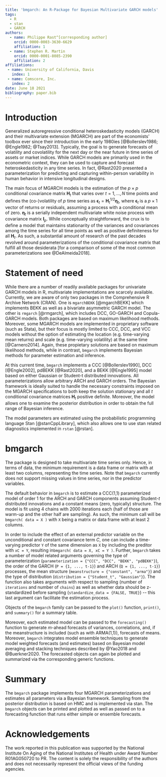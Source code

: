 ```yaml
---
title: 'bmgarch: An R-Package for Bayesian Multivariate GARCH models'
tags:
  - R
  - stan
  - GARCH
authors:
  - name: Philippe Rast^[corresponding author]
    orcid: 0000-0003-3630-6629
    affiliation: 1
  - name: Stephen R. Martin
    orcid: 0000-0001-8085-2390
    affiliation: 2
affiliations:
 - name: University of California, Davis
   index: 1
 - name: Comscore, Inc.
   index: 2
date: June 18 2021
bibliography: paper.bib
---
```


# Introduction
Generalized autoregressive conditional heteroskedasticity models (GARCH) and their multivariate extension (MGARCH) are part of the economists' toolbox ever since their introduction in the early 1980ies [@Bollerslev1986; @Engle1982; @Tsay2013]. Typically, the goal is to generate forecasts of volatility and covolatility for the next day or the near future in time series of assets or market indices. While GARCH models are primarily used in the econometric context, they can be used to capture and forecast heteroskedasticity in any time series. In fact, @Rast2020 presented a parameterization for predicting and capturing within-person variability in human behavior in intensive longitudinal designs.

The main focus of MGARCH models is the estimation of the $p \times p$ conditional covariance matrix $\mathbf{H}_t$ that varies over $t = 1, ... , N$
time points and defines the (co-)volatility of $p$ time series as $\boldsymbol{\epsilon}_t = \mathbf{H}^{1/2}_t \boldsymbol{\eta}_t$, where $\boldsymbol{\epsilon}_t$ is a $p \times 1$ vector of returns or residuals, assuming a process with a conditional mean of zero. $\boldsymbol{\eta}_t$ is a serially independent multivariate white noise process with covariance matrix $\mathbf{I}_p$. While conceptually straightforward, the crux is to define a model that maintains stationarity of the variances and covariances among the time series for all time points as well as positive definiteness for all $\mathbf{H}_t$. As such, a substantial amount of research of the past decades revolved around parameterizations of the conditional covariance matrix that fulfill all those desiderata [for a comparison of some of the most common parameterizations see @DeAlmeida2018]. 

# Statement of need 
While there are a number of readily available packages for univariate GARCH models in R, multivariate implementations are scarcely available. Currently, we are aware of only two packages in the Comprehensive R Archive Network (CRAN). One is `mgarchBEKK` [@mgarchBEKK] which implements BEKK as well as a bivariate asymmetric GARCH model. The other is `rmgarch` [@rmgarch], which includes DCC, GO-GARCH and Copula-GARCH models. Both packages are based on maximum likelihood methods. Moreover, some MGARCH models are implemented in proprietary software (such as Stata), but their focus is mostly limited to CCC, DCC, and VCC models without the option of estimating the location (e.g. time-varying mean returns) and scale (e.g. time-varying volatility) at the same time [@Carnero2014]. Again, these propietary solutions are based on maximum likelihood methods, while in contrast, `bmgarch` implements Bayesian methods for parameter estimation and inference.

At this current time, `bmgarch` implements a CCC [@Bollerslev1990], DCC [@Engle2002], pdBEKK [@Rast2020], and a BEKK [@Engle1995] model based on either Gaussian or Student-t distributed innovations. All parameterizations allow arbitrary ARCH and GARCH orders.
The Bayesian framework is ideally suited to handle the necessary constraints imposed on the MGARCH specifications to both keep the solution stationary and all $t$ conditional covariance matrices $\mathbf{H}_t$ positive definite. Moreover, the model allows one to examine the posterior distribution in order to obtain the full range of Bayesian inference.

The model parameters are estimated using the probabilistic programming language Stan [@stanCppLibrary], which also allows one to use stan related diagnostics implemented in `rstan` [@rstan]. 

# bmgarch

The package is designed to take multivariate time series only. Hence, in terms of data, the minimum requirement is a data frame or matrix with at least two columns, representing the time series. Note that `bmgarch` currently does not support missing values in time series, nor in the predictor variables.

The default behavior in `bmgarch` is to estimate a CCC(1,1) parameterized model of order 1 for the ARCH and GARCH components assuming Student-$t$ distributed innovations and a constant means (zero, typically) structure. The model is fit using 4 chains with 2000 iterations each (half of those are warm-up and the other half are sampling).
As such, the minimum call will be `bmgarch( data = X )` with `X` being a matrix or data frame with at least 2 columns.

In order to include the effect of an external predictor variable on the unconditional and constant covariance term $C$, one can include a time-varying predictor `Y` of the same dimension as `X` by including the preditor with `xC = Y`, resulting in`bmgarch( data = X, xC = Y )`. Further, `bmgarch` takes a number of model related arguments governing the type of parameterization (`parameterization = {"CCC", "DCC", "BEKK", "pdBEKK"}`), the order of the GARCH (`P = {1, ..., t-1}`) and ARCH (`Q = {1, ..., t-1}`) processes, the mean structure (`meanstructure = {"constant", "arma"}`) and the type of distribution (`distribution = {"Student_t", "Gaussian"}`). The function also takes arguments with respect to sampling (number of `iterations` and number of `chains`) as well as whether data should be z-standardized before sampling (`standardize_data = {FALSE, TRUE}`) -- this last argument can facilitate the estimation process. 

Objects of the `bmgarch` family can be passed to the `plot()` function, `print()`, and `summary()` for a summary table.

Moreover, each estimated model can be passed to the `forecasting()` function to generate $m$-ahead forecasts of variances, correlations, and, if the meanstructure is included (such as with ARMA(1,1)), forecasts of means. 
Moreover, `bmgarch` integrates model ensemble techniques to generate model weighted forecasts (and estimates) based on Bayesian model averaging and stacking techniques described by @Yao2018 and @Buerkner2020. The forecasted objects can again be plotted and summarized via the corresponding generic functions. 

# Summary
The `bmgarch` package implements four MGARCH parameterizations and estimates all parameters via a Bayesian framework. Sampling from the posterior distribution is based on HMC and is implemented via stan. The `bmgarch` objects can be printed and plotted as well as  passed on to a forecasting function that runs either simple or ensemble forecasts.

# Acknowledgements
The work reported in this publication was supported by the National Institute On Aging of the National Institutes of Health under Award Number R01AG050720 to PR. The content is solely the responsibility 	of the authors and does not necessarily represent the official views of the funding agencies.
